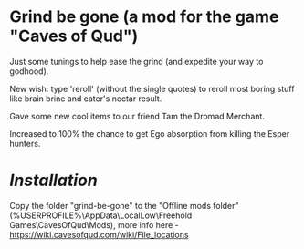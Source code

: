 # Grind be gone (a mod for the game "Caves of Qud")

Just some tunings to help ease the grind (and expedite your way to godhood).

New wish: type 'reroll' (without the single quotes) to reroll most boring stuff like brain brine and eater's nectar result.

Gave some new cool items to our friend Tam the Dromad Merchant.

Increased to 100% the chance to get Ego absorption from killing the Esper hunters.


# *Installation* 

Copy the folder "grind-be-gone" to the "Offline mods folder" (%USERPROFILE%\AppData\LocalLow\Freehold Games\CavesOfQud\Mods), more info here - https://wiki.cavesofqud.com/wiki/File_locations

